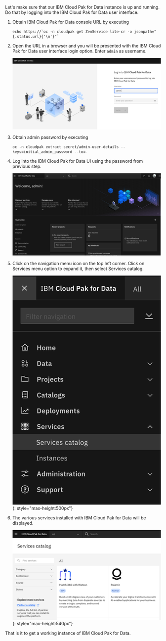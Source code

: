 <!--- # Cloud Pak for Data UI --->

<!--- cSpell:ignore Ceph singl apiconnectcluster ibmc APIC Availability unmanaged practioners Pak Paks Quickstart qube cntk autoplay allowfullscreen -->

Let's make sure that our IBM Cloud Pak for Data instance is up and running. Do that by logging into the IBM Cloud Pak for Data user interface.

1. Obtain IBM Cloud Pak for Data console URL by executing

    ```
    echo https://`oc -n cloudpak get ZenService lite-cr -o jsonpath="{.status.url}{'\n'}"`
    ```

1. Open the URL in a browser and you will be presented with the IBM Cloud Pak for Data user interface login option. Enter `admin` as username.

    ![CPD Login](images/cpd_login.png)

1. Obtain admin password by executing

    ```
    oc -n cloudpak extract secret/admin-user-details --keys=initial_admin_password --to=-
    ```

1. Log into the IBM Cloud Pak for Data UI using the password from previous step.

    ![CPD](images/cpd_ui.png)

1. Click on the navigation menu icon on the top left corner. Click on Services menu option to expand it, then select Services catalog.

    ![CPD Nav](images/cpd_nav_menu.png){: style="max-height:500px"}

1. The various services installed with IBM Cloud Pak for Data will be displayed.

    ![PM UI](images/cpd_services_catalog.png){: style="max-height:540px"}

That is it to get a working instance of IBM Cloud Pak for Data.
